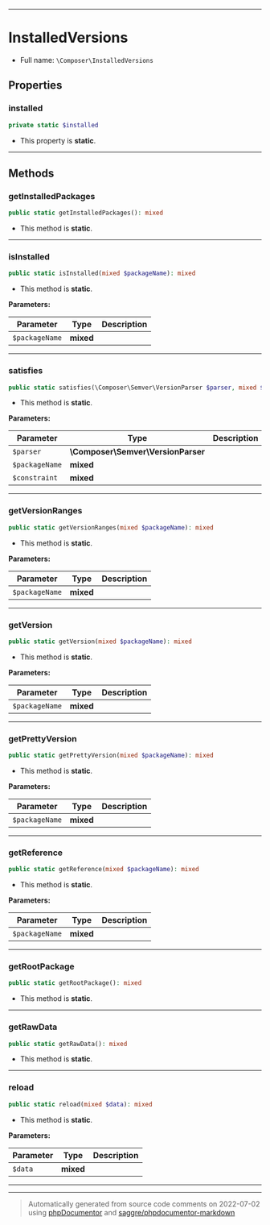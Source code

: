 ***

# InstalledVersions





* Full name: `\Composer\InstalledVersions`



## Properties


### installed



```php
private static $installed
```



* This property is **static**.


***

## Methods


### getInstalledPackages



```php
public static getInstalledPackages(): mixed
```



* This method is **static**.







***

### isInstalled



```php
public static isInstalled(mixed $packageName): mixed
```



* This method is **static**.




**Parameters:**

| Parameter | Type | Description |
|-----------|------|-------------|
| `$packageName` | **mixed** |  |




***

### satisfies



```php
public static satisfies(\Composer\Semver\VersionParser $parser, mixed $packageName, mixed $constraint): mixed
```



* This method is **static**.




**Parameters:**

| Parameter | Type | Description |
|-----------|------|-------------|
| `$parser` | **\Composer\Semver\VersionParser** |  |
| `$packageName` | **mixed** |  |
| `$constraint` | **mixed** |  |




***

### getVersionRanges



```php
public static getVersionRanges(mixed $packageName): mixed
```



* This method is **static**.




**Parameters:**

| Parameter | Type | Description |
|-----------|------|-------------|
| `$packageName` | **mixed** |  |




***

### getVersion



```php
public static getVersion(mixed $packageName): mixed
```



* This method is **static**.




**Parameters:**

| Parameter | Type | Description |
|-----------|------|-------------|
| `$packageName` | **mixed** |  |




***

### getPrettyVersion



```php
public static getPrettyVersion(mixed $packageName): mixed
```



* This method is **static**.




**Parameters:**

| Parameter | Type | Description |
|-----------|------|-------------|
| `$packageName` | **mixed** |  |




***

### getReference



```php
public static getReference(mixed $packageName): mixed
```



* This method is **static**.




**Parameters:**

| Parameter | Type | Description |
|-----------|------|-------------|
| `$packageName` | **mixed** |  |




***

### getRootPackage



```php
public static getRootPackage(): mixed
```



* This method is **static**.







***

### getRawData



```php
public static getRawData(): mixed
```



* This method is **static**.







***

### reload



```php
public static reload(mixed $data): mixed
```



* This method is **static**.




**Parameters:**

| Parameter | Type | Description |
|-----------|------|-------------|
| `$data` | **mixed** |  |




***


***
> Automatically generated from source code comments on 2022-07-02 using [phpDocumentor](http://www.phpdoc.org/) and [saggre/phpdocumentor-markdown](https://github.com/Saggre/phpDocumentor-markdown)
